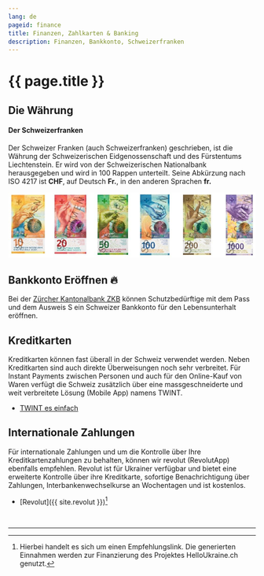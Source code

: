 ```yaml
---
lang: de
pageid: finance
title: Finanzen, Zahlkarten & Banking
description: Finanzen, Bankkonto, Schweizerfranken
---
```

# {{ page.title }}

## Die Währung
#### Der Schweizerfranken
Der Schweizer Franken (auch Schweizerfranken) geschrieben, ist die Währung der Schweizerischen Eidgenossenschaft und des Fürstentums Liechtenstein. Er wird von der Schweizerischen Nationalbank herausgegeben und wird in 100 Rappen  unterteilt. Seine Abkürzung nach ISO 4217 ist **CHF**, auf Deutsch **Fr.**, in den anderen Sprachen **fr.**

![Banknoten der Schweiz](/assets/img/banknoten.jpg)


## Bankkonto Eröffnen :fire:
Bei der [Zürcher Kantonalbank ZKB](https://www.zkb.ch/de/hilfe/sc/wie-koennen-schutzbeduerftige-aus-der-ukraine-ein-konto-bei-der-.html) können Schutzbedürftige mit dem Pass und dem Ausweis S ein Schweizer Bankkonto für den Lebensunterhalt eröffnen.


## Kreditkarten
Kreditkarten können fast überall in der Schweiz verwendet werden.
Neben Kreditkarten sind auch direkte Überweisungen noch sehr verbreitet.
Für Instant Payments zwischen Personen und auch für den Online-Kauf von Waren verfügt die Schweiz zusätzlich über eine massgeschneiderte und weit verbreitete Lösung (Mobile App) namens TWINT.
- [TWINT es einfach](https://www.twint.ch/?lang=de)


## Internationale Zahlungen
Für internationale Zahlungen und um die Kontrolle über Ihre Kreditkartenzahlungen zu behalten, können wir revolut (RevolutApp) ebenfalls empfehlen.
Revolut ist für Ukrainer verfügbar und bietet eine erweiterte Kontrolle über ihre Kreditkarte, sofortige Benachrichtigung über Zahlungen, Interbankenwechselkurse an Wochentagen und ist kostenlos.

- [Revolut]({{ site.revolut }})[^referal]


<br/>

---
[^referal]: Hierbei handelt es sich um einen Empfehlungslink. Die generierten Einnahmen werden zur Finanzierung des Projektes HelloUkraine.ch genutzt.
